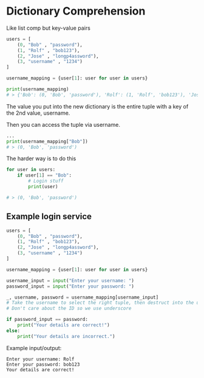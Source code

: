 # Dictionary Comprehension

Like list comp but key-value pairs

```py
users = [
    (0, "Bob" , "password"),
    (1, "Rolf" , "bob123"),
    (2, "Jose" , "longp4assword"),
    (3, "username" , "1234")
]

username_mapping = {user[1]: user for user in users}

print(username_mapping)
# > {'Bob': (0, 'Bob', 'password'), 'Rolf': (1, 'Rolf', 'bob123'), 'Jose': (2, 'Jose', 'longp4assword'), 'username': (3, 'username', '1234')}
```

The value you put into the new dictionary is the entire tuple with a key of the 2nd value, username.

Then you can access the tuple via username.

```py
...
print(username_mapping["Bob"])
# > (0, 'Bob', 'password')
```

The harder way is to do this

```py
for user in users:
    if user[1] == "Bob":
        # Login stuff
        print(user)

# > (0, 'Bob', 'password')
```

## Example login service

```py
users = [
    (0, "Bob" , "password"),
    (1, "Rolf" , "bob123"),
    (2, "Jose" , "longp4assword"),
    (3, "username" , "1234")
]

username_mapping = {user[1]: user for user in users}

username_input = input("Enter your username: ")
password_input = input("Enter your password: ")

_, username, password = username_mapping[username_input]
# Take the username to select the right tuple, then destruct into the username and password.
# Don't care about the ID so we use underscore

if password_input == password:
    print("Your details are correct!")
else:
    print("Your details are incorrect.")
```

Example input/output:

```
Enter your username: Rolf
Enter your password: bob123
Your details are correct!
```
